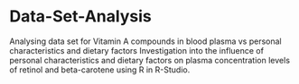 # Data-Set-Analysis
Analysing data set for Vitamin A compounds in blood plasma vs personal characteristics and dietary factors
Investigation into the influence of personal characteristics and dietary factors on plasma concentration levels of retinol and beta-carotene using R in R-Studio.
